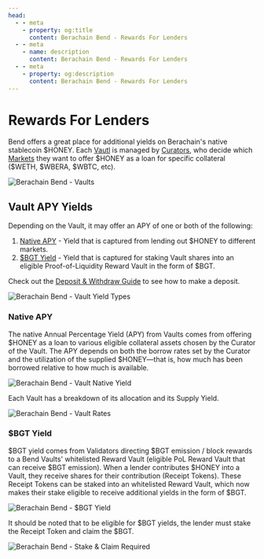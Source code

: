 ```yaml
---
head:
  - - meta
    - property: og:title
      content: Berachain Bend - Rewards For Lenders
  - - meta
    - name: description
      content: Berachain Bend - Rewards For Lenders
  - - meta
    - property: og:description
      content: Berachain Bend - Rewards For Lenders
---
```


<script setup>
  import config from '@berachain/config/constants.json';
</script>

# Rewards For Lenders

Bend offers a great place for additional yields on Berachain's native stablecoin <a target="_blank" :href="config.websites.docsCore.url + 'learn/pol/tokens/honey?utm_source=' + config.websites.docsBend.utmSource">$HONEY</a>. Each [Vautl](/learn/concepts/vault) is managed by [Curators](/learn/concepts/curator), who decide which [Markets](/learn/concepts/market) they want to offer \$HONEY as a loan for specific collateral (\$WETH, \$WBERA, \$WBTC, etc).

![Berachain Bend - Vaults](/assets/learn-concepts-rewardslenders-vaults.png)

## Vault APY Yields

Depending on the Vault, it may offer an APY of one or both of the following:

1. [Native APY](#native-apy) - Yield that is captured from lending out $HONEY to different markets.
2. [$BGT Yield](#bgt-yield) - Yield that is captured for staking Vault shares into an eligible <a target="_blank" :href="config.websites.docsCore.url + 'learn/pol/rewardvaults?utm_source=' + config.websites.docsBend.utmSource">Proof-of-Liquidity Reward Vault</a> in the form of $BGT.

Check out the [Deposit & Withdraw Guide](/guides/deposit-withdraw) to see how to make a deposit.

![Berachain Bend - Vault Yield Types](/assets/learn-concepts-rewardslenders-yieldtypes.png)

### Native APY

The native Annual Percentage Yield (APY) from Vaults comes from offering $HONEY as a loan to various eligible collateral assets chosen by the Curator of the Vault. The APY depends on both the borrow rates set by the Curator and the utilization of the supplied $HONEY—that is, how much has been borrowed relative to how much is available.

![Berachain Bend - Vault Native Yield](/assets/learn-concepts-rewardslenders-nativeyield.png)

Each Vault has a breakdown of its allocation and its Supply Yield.

![Berachain Bend - Vault Rates](/assets/learn-concepts-rewardslenders-vaultrates.png)

### \$BGT Yield

$BGT yield comes from <a target="_blank" :href="config.websites.docsCore.url + 'learn/pol?utm_souce=' + config.websites.docsBend.utmSource">Validators directing \$BGT emission / block rewards</a> to a Bend Vaults' whitelisted Reward Vault (eligible PoL Reward Vault that can receive $BGT emission). When a lender contributes \$HONEY into a Vault, they receive shares for their contribution (Receipt Tokens). These Receipt Tokens can be staked into an whitelisted Reward Vault, which now makes their stake eligible to receive additional yields in the form of \$BGT.

![Berachain Bend - $BGT Yield](/assets/learn-concepts-rewardslenders-bgtyield.png)

It should be noted that to be eligible for $BGT yields, the lender must stake the Receipt Token and claim the $BGT.

![Berachain Bend - Stake & Claim Required](/assets/learn-concepts-rewardslenders-stakeclaim.png)
